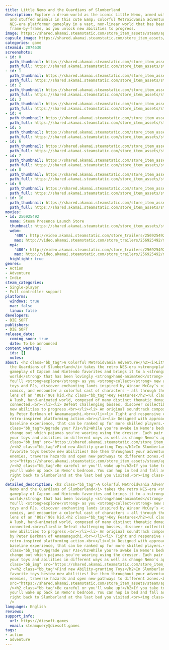 ```yaml
---
title: Little Nemo and the Guardians of Slumberland
description: Explore a dream world as the iconic Little Nemo, armed with toys, candy,
  and stuffed animals in this cute &amp; colorful Metroidvania adventure. Experience
  NES-era platformer gameplay in a vast, non-linear world that has been hand-animated
  frame-by-frame, as you unlock new abilities to progress.
image: https://shared.akamai.steamstatic.com/store_item_assets/steam/apps/2074630/header.jpg?t=1723737383
capsule_image: https://shared.akamai.steamstatic.com/store_item_assets/steam/apps/2074630/capsule_231x87.jpg?t=1723737383
categories: game
steamid: 2074630
screenshots:
- id: 0
  path_thumbnail: https://shared.akamai.steamstatic.com/store_item_assets/steam/apps/2074630/ss_09b4fd599adcdf4afd4b1d476c38c4b7b558b98f.600x338.jpg?t=1723737383
  path_full: https://shared.akamai.steamstatic.com/store_item_assets/steam/apps/2074630/ss_09b4fd599adcdf4afd4b1d476c38c4b7b558b98f.1920x1080.jpg?t=1723737383
- id: 1
  path_thumbnail: https://shared.akamai.steamstatic.com/store_item_assets/steam/apps/2074630/ss_ea795ad344c662b6faa3591feb85370f252e0abc.600x338.jpg?t=1723737383
  path_full: https://shared.akamai.steamstatic.com/store_item_assets/steam/apps/2074630/ss_ea795ad344c662b6faa3591feb85370f252e0abc.1920x1080.jpg?t=1723737383
- id: 2
  path_thumbnail: https://shared.akamai.steamstatic.com/store_item_assets/steam/apps/2074630/ss_0781c0120295fb65d64a2558bf20c8690858cc6e.600x338.jpg?t=1723737383
  path_full: https://shared.akamai.steamstatic.com/store_item_assets/steam/apps/2074630/ss_0781c0120295fb65d64a2558bf20c8690858cc6e.1920x1080.jpg?t=1723737383
- id: 3
  path_thumbnail: https://shared.akamai.steamstatic.com/store_item_assets/steam/apps/2074630/ss_92282e3f109a325d7a2cb9709b15ad23fe5b39f3.600x338.jpg?t=1723737383
  path_full: https://shared.akamai.steamstatic.com/store_item_assets/steam/apps/2074630/ss_92282e3f109a325d7a2cb9709b15ad23fe5b39f3.1920x1080.jpg?t=1723737383
- id: 4
  path_thumbnail: https://shared.akamai.steamstatic.com/store_item_assets/steam/apps/2074630/ss_d053600aa5e7cc201d56fc8d80fa2ce5a9314e67.600x338.jpg?t=1723737383
  path_full: https://shared.akamai.steamstatic.com/store_item_assets/steam/apps/2074630/ss_d053600aa5e7cc201d56fc8d80fa2ce5a9314e67.1920x1080.jpg?t=1723737383
- id: 5
  path_thumbnail: https://shared.akamai.steamstatic.com/store_item_assets/steam/apps/2074630/ss_6f0e124a76b237e24e1e4a297e6ecb3aae2e5d32.600x338.jpg?t=1723737383
  path_full: https://shared.akamai.steamstatic.com/store_item_assets/steam/apps/2074630/ss_6f0e124a76b237e24e1e4a297e6ecb3aae2e5d32.1920x1080.jpg?t=1723737383
- id: 6
  path_thumbnail: https://shared.akamai.steamstatic.com/store_item_assets/steam/apps/2074630/ss_d2f420fb0514fc41050ab7242def6d9630b4aeb7.600x338.jpg?t=1723737383
  path_full: https://shared.akamai.steamstatic.com/store_item_assets/steam/apps/2074630/ss_d2f420fb0514fc41050ab7242def6d9630b4aeb7.1920x1080.jpg?t=1723737383
- id: 7
  path_thumbnail: https://shared.akamai.steamstatic.com/store_item_assets/steam/apps/2074630/ss_769008a8c2bade77a602f6796239308957a2ceb3.600x338.jpg?t=1723737383
  path_full: https://shared.akamai.steamstatic.com/store_item_assets/steam/apps/2074630/ss_769008a8c2bade77a602f6796239308957a2ceb3.1920x1080.jpg?t=1723737383
- id: 8
  path_thumbnail: https://shared.akamai.steamstatic.com/store_item_assets/steam/apps/2074630/ss_6310ec19e542adbbe8571375acc7e0c506da48cb.600x338.jpg?t=1723737383
  path_full: https://shared.akamai.steamstatic.com/store_item_assets/steam/apps/2074630/ss_6310ec19e542adbbe8571375acc7e0c506da48cb.1920x1080.jpg?t=1723737383
- id: 9
  path_thumbnail: https://shared.akamai.steamstatic.com/store_item_assets/steam/apps/2074630/ss_5cfe3fc424378a868db25d2d16621badf912c07a.600x338.jpg?t=1723737383
  path_full: https://shared.akamai.steamstatic.com/store_item_assets/steam/apps/2074630/ss_5cfe3fc424378a868db25d2d16621badf912c07a.1920x1080.jpg?t=1723737383
- id: 10
  path_thumbnail: https://shared.akamai.steamstatic.com/store_item_assets/steam/apps/2074630/ss_879a7e652d5ca97a3988393c38bfd6d54b31e44b.600x338.jpg?t=1723737383
  path_full: https://shared.akamai.steamstatic.com/store_item_assets/steam/apps/2074630/ss_879a7e652d5ca97a3988393c38bfd6d54b31e44b.1920x1080.jpg?t=1723737383
movies:
- id: 256925492
  name: Steam Presence Launch Store
  thumbnail: https://shared.akamai.steamstatic.com/store_item_assets/steam/apps/256925492/movie.293x165.jpg?t=1674432528
  webm:
    '480': http://video.akamai.steamstatic.com/store_trailers/256925492/movie480_vp9.webm?t=1674432528
    max: http://video.akamai.steamstatic.com/store_trailers/256925492/movie_max_vp9.webm?t=1674432528
  mp4:
    '480': http://video.akamai.steamstatic.com/store_trailers/256925492/movie480.mp4?t=1674432528
    max: http://video.akamai.steamstatic.com/store_trailers/256925492/movie_max.mp4?t=1674432528
  highlight: true
genres:
- Action
- Adventure
- Indie
steam_categories:
- Single-player
- Full controller support
platforms:
  windows: true
  mac: false
  linux: false
developers:
- DIE SOFT
publishers:
- DIE SOFT
release_date:
  coming_soon: true
  date: To be announced
content_warning:
  ids: []
  notes:
about: <h2 class="bb_tag">A Colorful Metroidvania Adventure</h2><i>Little Nemo and
  the Guardians of Slumberland</i> takes the retro NES-era <strong>platformer</strong>
  gameplay of Capcom and Nintendo favorites and brings it to a <strong>vast, non-linear
  world</strong> that has been lovingly <strong>hand-animated</strong> frame-by-frame.
  You’ll <strong>explore</strong> as you <strong>collect</strong> new ability-granting
  toys and PJs, discover enchanting lands inspired by Winsor McCay’s <i>Little Nemo</i>
  comics, and encounter a colorful cast of characters — all through the nostalgic
  lens of an ‘80s/’90s kid.<h2 class="bb_tag">Key Features</h2><ul class="bb_ul"><li>
  A lush, hand-animated world, composed of many distinct thematic domains, all seamlessly
  connected.<br></li><li> Defeat challenging bosses, discover collectibles, and unlock
  new abilities to progress.<br></li><li> An original soundtrack composed entirely
  by Peter Berkman of Anamanaguchi.<br></li><li> Tight and responsive controls for
  retro-inspired platforming action.<br></li><li> Designed with approachable and accessible
  baseline experience, that can be ranked up for more skilled players.</li></ul><h2
  class="bb_tag">Upgrade your PJs</h2>While you're awake in Nemo's bedroom, you can
  change out which pajamas you're wearing using the dresser. Each pair will empower
  your toys and abilities in different ways as well as change Nemo's appearance.<br><img
  class="bb_img" src="https://shared.akamai.steamstatic.com/store_item_assets/steam/apps/2074630/extras/Pajamas.png?t=1723737383"
  /><h2 class="bb_tag">Find new Ability-granting Toys</h2>In Slumberland all of Nemo’s
  favorite toys bestow new abilities! Use them throughout your adventure to fend off
  enemies, traverse hazards and open new pathways to different zones.<br><img class="bb_img"
  src="https://shared.akamai.steamstatic.com/store_item_assets/steam/apps/2074630/extras/Toys.png?t=1723737383"
  /><h2 class="bb_tag">Be careful or you'll wake up!</h2>If you take too much damage,
  you'll wake up back in Nemo's bedroom. You can hop in bed and fall asleep to get
  right back to Slumberland at the last bed you visited.<br><img class="bb_img" src="https://shared.akamai.steamstatic.com/store_item_assets/steam/apps/2074630/extras/WakeUp.gif?t=1723737383"
  />
detailed_description: <h2 class="bb_tag">A Colorful Metroidvania Adventure</h2><i>Little
  Nemo and the Guardians of Slumberland</i> takes the retro NES-era <strong>platformer</strong>
  gameplay of Capcom and Nintendo favorites and brings it to a <strong>vast, non-linear
  world</strong> that has been lovingly <strong>hand-animated</strong> frame-by-frame.
  You’ll <strong>explore</strong> as you <strong>collect</strong> new ability-granting
  toys and PJs, discover enchanting lands inspired by Winsor McCay’s <i>Little Nemo</i>
  comics, and encounter a colorful cast of characters — all through the nostalgic
  lens of an ‘80s/’90s kid.<h2 class="bb_tag">Key Features</h2><ul class="bb_ul"><li>
  A lush, hand-animated world, composed of many distinct thematic domains, all seamlessly
  connected.<br></li><li> Defeat challenging bosses, discover collectibles, and unlock
  new abilities to progress.<br></li><li> An original soundtrack composed entirely
  by Peter Berkman of Anamanaguchi.<br></li><li> Tight and responsive controls for
  retro-inspired platforming action.<br></li><li> Designed with approachable and accessible
  baseline experience, that can be ranked up for more skilled players.</li></ul><h2
  class="bb_tag">Upgrade your PJs</h2>While you're awake in Nemo's bedroom, you can
  change out which pajamas you're wearing using the dresser. Each pair will empower
  your toys and abilities in different ways as well as change Nemo's appearance.<br><img
  class="bb_img" src="https://shared.akamai.steamstatic.com/store_item_assets/steam/apps/2074630/extras/Pajamas.png?t=1723737383"
  /><h2 class="bb_tag">Find new Ability-granting Toys</h2>In Slumberland all of Nemo’s
  favorite toys bestow new abilities! Use them throughout your adventure to fend off
  enemies, traverse hazards and open new pathways to different zones.<br><img class="bb_img"
  src="https://shared.akamai.steamstatic.com/store_item_assets/steam/apps/2074630/extras/Toys.png?t=1723737383"
  /><h2 class="bb_tag">Be careful or you'll wake up!</h2>If you take too much damage,
  you'll wake up back in Nemo's bedroom. You can hop in bed and fall asleep to get
  right back to Slumberland at the last bed you visited.<br><img class="bb_img" src="https://shared.akamai.steamstatic.com/store_item_assets/steam/apps/2074630/extras/WakeUp.gif?t=1723737383"
  />
languages: English
reviews:
support_info:
  url: https://diesoft.games
  email: steamquery@diesoft.games
tags:
- action
- adventure
---
```


